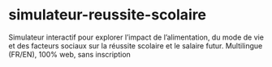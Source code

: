 # simulateur-reussite-scolaire
Simulateur interactif pour explorer l’impact de l’alimentation, du mode de vie et des facteurs sociaux sur la réussite scolaire et le salaire futur. Multilingue (FR/EN), 100% web, sans inscription
